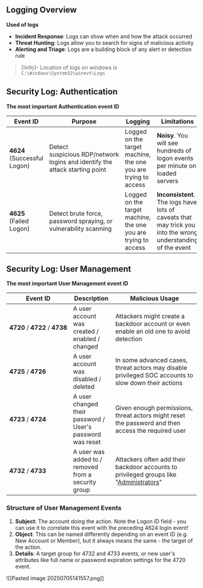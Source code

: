 
## Logging Overview

**Used of logs**
- **Incident Response**: Logs can show when and how the attack occurred
- **Threat Hunting**: Logs allow you to search for signs of malicious activity
- **Alerting and Triage**: Logs are a building block of any alert or detection rule

>[!info]- Location of logs on windows is 
>`C:\Windows\System32\winevt\Logs`


## Security Log: Authentication


**The most important Authentication event ID**

|**Event ID**|**Purpose**|**Logging**|**Limitations**|
|---|---|---|---|
|**4624  <br>**(Successful Logon)|Detect suspicious RDP/network logins and identify the attack starting point|Logged on the target machine, the one you are trying to access|**Noisy**. You will see hundreds of logon events per minute on loaded servers|
|**4625  <br>**(Failed Logon)|Detect brute force, password spraying, or vulnerability scanning|Logged on the target machine, the one you are trying to access|**Inconsistent**. The logs have lots of caveats that may trick you into the wrong understanding of the event|


## Security Log: User Management

**The most important User Management event ID**

| **Event ID**                   | **Description**                                                | **Malicious Usage**                                                                                                                                                                                        |
| ------------------------------ | -------------------------------------------------------------- | ---------------------------------------------------------------------------------------------------------------------------------------------------------------------------------------------------------- |
| **4720** / **4722** / **4738** | A user account was  <br>created / enabled / changed            | Attackers might create a backdoor account or even enable an old one to avoid detection                                                                                                                     |
| **4725** / **4726**            | A user account was  <br>disabled / deleted                     | In some advanced cases, threat actors may disable privileged SOC accounts to slow down their actions                                                                                                       |
| **4723** / **4724**            | A user changed their password /  <br>User's password was reset | Given enough permissions, threat actors might reset the password and then access the required user                                                                                                         |
| **4732** / **4733**            | A user was added to /  <br>removed from a security group       | Attackers often add their backdoor accounts to privileged groups like "[Administrators](https://learn.microsoft.com/en-us/windows-server/identity/ad-ds/manage/understand-security-groups#administrators)" |


### Structure of User Management Events

1. **Subject**: The account doing the action. Note the Logon ID field - you can use it to correlate this event with the preceding 4624 login event!
2. **Object**: This can be named differently depending on an event ID (e.g. New Account or Member), but it always means the same - the target of the action.
3. **Details**: A target group for 4732 and 4733 events, or new user's attributes like full name or password expiration settings for the 4720 event.

![[Pasted image 20250705141557.png]]